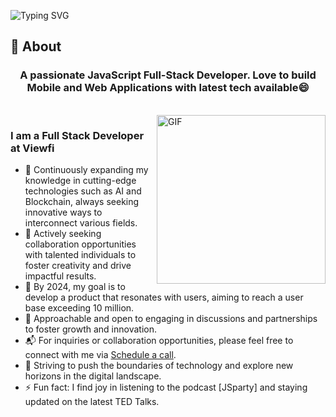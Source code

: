 ![Typing SVG](https://readme-typing-svg.herokuapp.com?font=Architects+Daughter&color=000000&size=30&lines=Hey!+It's+Thomas!+👋;I'm+a+Front+End+Developer;I'm+a+Mobile+App+Developer;;I'm+a+Full+Stack+Developer)
<!-- <h1 align="center">Hi 👋, I'm Thomas</h1> -->

## 🧐 About

<h3 align="center">A passionate JavaScript Full-Stack Developer. 
Love to build Mobile and Web Applications with latest tech available😄
</h3>

<br>

<img align="right" margin-top="20px" height="270px" alt="GIF" src="https://cdn.dribbble.com/users/1059583/screenshots/4171367/coding-freak.gif" />

### I am a Full Stack Developer at Viewfi
- 🌱 Continuously expanding my knowledge in cutting-edge technologies such as AI and Blockchain, always seeking innovative ways to interconnect various fields.
- 👯 Actively seeking collaboration opportunities with talented individuals to foster creativity and drive impactful results.
- 🥅 By 2024, my goal is to develop a product that resonates with users, aiming to reach a user base exceeding 10 million.
- 💬 Approachable and open to engaging in discussions and partnerships to foster growth and innovation.
- 📬 For inquiries or collaboration opportunities, please feel free to connect with me via [Schedule a call](https://calendly.com/talk30mins-thomas/30min).
- 🧗 Striving to push the boundaries of technology and explore new horizons in the digital landscape.
- ⚡ Fun fact: I find joy in listening to the podcast [JSparty] and staying updated on the latest TED Talks.
<!-- ### Blogs posts -->
<!-- BLOG-POST-LIST:START -->
<!-- BLOG-POST-LIST:END -->
</br>




